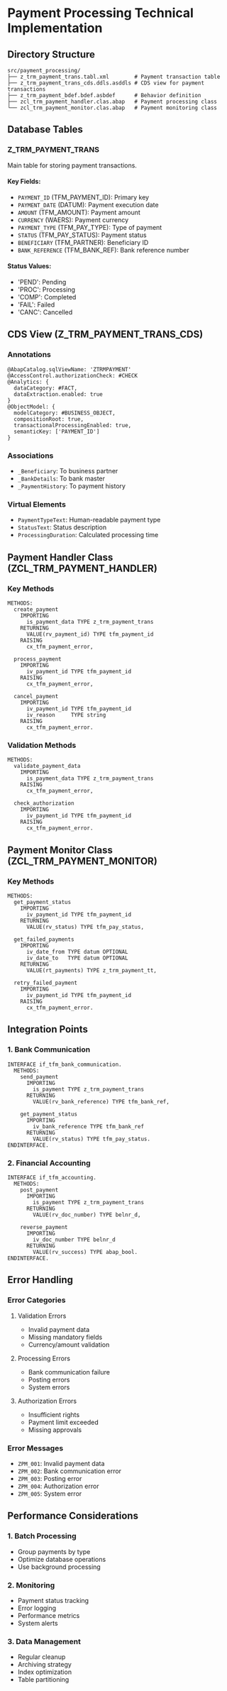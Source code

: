 # Payment Processing Technical Implementation

## Directory Structure
```
src/payment_processing/
├── z_trm_payment_trans.tabl.xml        # Payment transaction table
├── z_trm_payment_trans_cds.ddls.asddls # CDS view for payment transactions
├── z_trm_payment_bdef.bdef.asbdef      # Behavior definition
├── zcl_trm_payment_handler.clas.abap   # Payment processing class
└── zcl_trm_payment_monitor.clas.abap   # Payment monitoring class
```

## Database Tables

### Z_TRM_PAYMENT_TRANS
Main table for storing payment transactions.

#### Key Fields:
- `PAYMENT_ID` (TFM_PAYMENT_ID): Primary key
- `PAYMENT_DATE` (DATUM): Payment execution date
- `AMOUNT` (TFM_AMOUNT): Payment amount
- `CURRENCY` (WAERS): Payment currency
- `PAYMENT_TYPE` (TFM_PAY_TYPE): Type of payment
- `STATUS` (TFM_PAY_STATUS): Payment status
- `BENEFICIARY` (TFM_PARTNER): Beneficiary ID
- `BANK_REFERENCE` (TFM_BANK_REF): Bank reference number

#### Status Values:
- 'PEND': Pending
- 'PROC': Processing
- 'COMP': Completed
- 'FAIL': Failed
- 'CANC': Cancelled

## CDS View (Z_TRM_PAYMENT_TRANS_CDS)

### Annotations
```abap
@AbapCatalog.sqlViewName: 'ZTRMPAYMENT'
@AccessControl.authorizationCheck: #CHECK
@Analytics: {
  dataCategory: #FACT,
  dataExtraction.enabled: true
}
@ObjectModel: {
  modelCategory: #BUSINESS_OBJECT,
  compositionRoot: true,
  transactionalProcessingEnabled: true,
  semanticKey: ['PAYMENT_ID']
}
```

### Associations
- `_Beneficiary`: To business partner
- `_BankDetails`: To bank master
- `_PaymentHistory`: To payment history

### Virtual Elements
- `PaymentTypeText`: Human-readable payment type
- `StatusText`: Status description
- `ProcessingDuration`: Calculated processing time

## Payment Handler Class (ZCL_TRM_PAYMENT_HANDLER)

### Key Methods
```abap
METHODS:
  create_payment
    IMPORTING
      is_payment_data TYPE z_trm_payment_trans
    RETURNING
      VALUE(rv_payment_id) TYPE tfm_payment_id
    RAISING
      cx_tfm_payment_error,

  process_payment
    IMPORTING
      iv_payment_id TYPE tfm_payment_id
    RAISING
      cx_tfm_payment_error,

  cancel_payment
    IMPORTING
      iv_payment_id TYPE tfm_payment_id
      iv_reason     TYPE string
    RAISING
      cx_tfm_payment_error.
```

### Validation Methods
```abap
METHODS:
  validate_payment_data
    IMPORTING
      is_payment_data TYPE z_trm_payment_trans
    RAISING
      cx_tfm_payment_error,

  check_authorization
    IMPORTING
      iv_payment_id TYPE tfm_payment_id
    RAISING
      cx_tfm_payment_error.
```

## Payment Monitor Class (ZCL_TRM_PAYMENT_MONITOR)

### Key Methods
```abap
METHODS:
  get_payment_status
    IMPORTING
      iv_payment_id TYPE tfm_payment_id
    RETURNING
      VALUE(rv_status) TYPE tfm_pay_status,

  get_failed_payments
    IMPORTING
      iv_date_from TYPE datum OPTIONAL
      iv_date_to   TYPE datum OPTIONAL
    RETURNING
      VALUE(rt_payments) TYPE z_trm_payment_tt,

  retry_failed_payment
    IMPORTING
      iv_payment_id TYPE tfm_payment_id
    RAISING
      cx_tfm_payment_error.
```

## Integration Points

### 1. Bank Communication
```abap
INTERFACE if_tfm_bank_communication.
  METHODS:
    send_payment
      IMPORTING
        is_payment TYPE z_trm_payment_trans
      RETURNING
        VALUE(rv_bank_reference) TYPE tfm_bank_ref,

    get_payment_status
      IMPORTING
        iv_bank_reference TYPE tfm_bank_ref
      RETURNING
        VALUE(rv_status) TYPE tfm_pay_status.
ENDINTERFACE.
```

### 2. Financial Accounting
```abap
INTERFACE if_tfm_accounting.
  METHODS:
    post_payment
      IMPORTING
        is_payment TYPE z_trm_payment_trans
      RETURNING
        VALUE(rv_doc_number) TYPE belnr_d,

    reverse_payment
      IMPORTING
        iv_doc_number TYPE belnr_d
      RETURNING
        VALUE(rv_success) TYPE abap_bool.
ENDINTERFACE.
```

## Error Handling

### Error Categories
1. Validation Errors
   - Invalid payment data
   - Missing mandatory fields
   - Currency/amount validation

2. Processing Errors
   - Bank communication failure
   - Posting errors
   - System errors

3. Authorization Errors
   - Insufficient rights
   - Payment limit exceeded
   - Missing approvals

### Error Messages
- `ZPM_001`: Invalid payment data
- `ZPM_002`: Bank communication error
- `ZPM_003`: Posting error
- `ZPM_004`: Authorization error
- `ZPM_005`: System error

## Performance Considerations

### 1. Batch Processing
- Group payments by type
- Optimize database operations
- Use background processing

### 2. Monitoring
- Payment status tracking
- Error logging
- Performance metrics
- System alerts

### 3. Data Management
- Regular cleanup
- Archiving strategy
- Index optimization
- Table partitioning